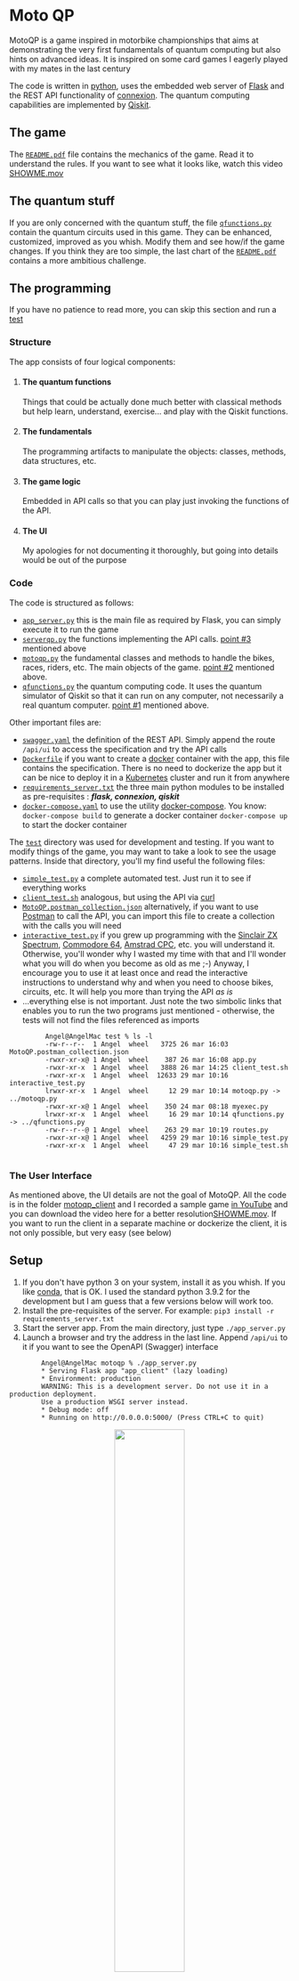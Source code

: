 # Moto QP
MotoQP is a game inspired in motorbike championships that aims at demonstrating the very first fundamentals of quantum computing but also hints on advanced ideas. It is inspired on some card games I eagerly played with my mates in the last century

The code is written in [python](https://www.python.org/), uses the embedded web server of [Flask](https://flask.palletsprojects.com/en/1.1.x/) and the REST API functionality of [connexion](https://connexion.readthedocs.io/en/latest/). The quantum computing capabilities are implemented by [Qiskit](https://qiskit.org/).

## The game

The [`README.pdf`](README.pdf) file contains the mechanics of the game. Read it to understand the rules. If you want to see what it looks like, watch this video [SHOWME.mov](SHOWME.mov)

## The quantum stuff

If you are only concerned with the quantum stuff, the file [`qfunctions.py`](qfunctions.py) contain the quantum circuits used in this game. They can be enhanced, customized, improved as you whish. Modify them and see how/if the game changes. If you think they are too simple, the last chart of the [`README.pdf`](README.pdf) contains a more ambitious challenge.

## The programming

If you have no patience to read more, you can skip this section and run a [test](#test)
### Structure

The app consists of four logical components:

1. #### The quantum functions

   Things that could be actually done much better with classical methods but help learn, understand, exercise... and play with the Qiskit functions.

2. #### The fundamentals 
      
   The programming artifacts to manipulate the objects: classes, methods, data structures, etc.

3. #### The game logic
    
    Embedded in API calls so that you can play just invoking the functions of the API. 

4. #### The UI 

   My apologies for not documenting it thoroughly, but going into details would be out of the purpose 

### Code

The code is structured as follows:

- [`app_server.py`](app_server.py) this is the main file as required by Flask, you can simply execute it to run the game
- [`serverqp.py`](serverqp.py) the functions implementing the API calls. [point #3](#the-game-logic) mentioned above
- [`motoqp.py`](motoqp.py) the fundamental classes and methods to handle the bikes, races, riders, etc. The main objects of the game. [point #2](#the-fundamentals) mentioned above.
-  [`qfunctions.py`](qfunctions.py) the quantum computing code. It uses the quantum simulator of Qiskit so that it can run on any computer, not necessarily a real quantum computer. [point #1](#the-quantum-functions) mentioned above.

Other important files are:

- [`swagger.yaml`](swagger.yaml) the definition of the REST API. Simply append the route `/api/ui` to access the specification and try the API calls
- [`Dockerfile`](Dockerfile) if you want to create a [docker](https://www.docker.com) container with the app, this file contains the specification. There is no need to dockerize the app but it can be nice to deploy it in a [Kubernetes](https://kubernetes.io) cluster and run it from anywhere
- [`requirements_server.txt`](requirements_server.txt) the three main python modules to be installed as pre-requisites : ***flask, connexion, qiskit***
- [`docker-compose.yaml`](docker-compose.yaml) to use the utility [docker-compose](https://docs.docker.com/compose/). You know: `docker-compose build` to generate a docker container `docker-compose up` to start the docker container

The [`test`](./test/) directory was used for development and testing. If you want to modify things of the game, you may want to take a look to see the usage patterns. Inside that directory, you'll my find useful the following files:

- [`simple_test.py`](test/simple_test.py) a complete automated test. Just run it to see if everything works
- [`client_test.sh`](test/client_test.sh) analogous, but using the API via [curl](https://curl.se/)
- [`MotoQP.postman_collection.json`](test/MotoQP.postman_collection.json) alternatively, if you want to use [Postman](https://www.postman.com/) to call the API, you can import this file to create a collection with the calls you will need
- [`interactive_test.py`](test/interactive_test.py) if you grew up programming with the [Sinclair ZX Spectrum](https://en.wikipedia.org/wiki/ZX_Spectrum), [Commodore 64](https://en.wikipedia.org/wiki/Commodore_64), [Amstrad CPC](https://en.wikipedia.org/wiki/Amstrad_CPC), etc. you will understand it. Otherwise, you'll wonder why I wasted my time with that and I'll wonder what you will do when you become as old as me ;-) Anyway, I encourage you to use it at least once and read the interactive instructions to understand why and when you need to choose bikes, circuits, etc. It will help you more than trying the API _as is_ 
- ...everything else is not important. Just note the two simbolic links that enables you to run the two programs just mentioned - otherwise, the tests will not find the files referenced as imports

```
         Angel@AngelMac test % ls -l
         -rw-r--r--  1 Angel  wheel   3725 26 mar 16:03 MotoQP.postman_collection.json
         -rwxr-xr-x@ 1 Angel  wheel    387 26 mar 16:08 app.py
         -rwxr-xr-x  1 Angel  wheel   3888 26 mar 14:25 client_test.sh
         -rwxr-xr-x  1 Angel  wheel  12633 29 mar 10:16 interactive_test.py
         lrwxr-xr-x  1 Angel  wheel     12 29 mar 10:14 motoqp.py -> ../motoqp.py
         -rwxr-xr-x@ 1 Angel  wheel    350 24 mar 08:18 myexec.py
         lrwxr-xr-x  1 Angel  wheel     16 29 mar 10:14 qfunctions.py -> ../qfunctions.py
         -rw-r--r--@ 1 Angel  wheel    263 29 mar 10:19 routes.py
         -rwxr-xr-x@ 1 Angel  wheel   4259 29 mar 10:16 simple_test.py
         -rwxr-xr-x  1 Angel  wheel     47 29 mar 10:16 simple_test.sh
    
```

### The User Interface

As mentioned above, the UI details are not the goal of MotoQP. All the code is in the folder [motoqp_client](motoqp_client/) and I recorded a sample game [in YouTube](https://youtu.be/wpzrGbIc5DU) and you can download the video here for a better resolution[SHOWME.mov](SHOWME.mov). If you want to run the client in a separate machine or dockerize the client, it is not only possible, but very easy (see below)


## Setup

1. If you don't have python 3 on your system, install it as you whish. If you like [conda](https://pypi.org/project/conda/), that is OK. I used the standard python 3.9.2 for the development but I am guess that a few versions below will work too.
2. Install the pre-requisites of the server. For example: ` pip3 install -r requirements_server.txt `
3. Start the server app. From the main directory, just type `./app_server.py`
4. Launch a browser and try the address in the last line. Append `/api/ui` to it if you want to see the OpenAPI (Swagger) interface
```
        Angel@AngelMac motoqp % ./app_server.py 
        * Serving Flask app "app_client" (lazy loading)
        * Environment: production
        WARNING: This is a development server. Do not use it in a production deployment.
        Use a production WSGI server instead.
        * Debug mode: off
        * Running on http://0.0.0.0:5000/ (Press CTRL+C to quit)
```

<center><img src="rest.png" width="50%"></center>

5. Execute [`client_test.sh`](test/client_test.sh) to run a test. The input/output is JSON, not to be read by humans but you can guess for sure if it works well or not. You may want to modify the JSON input to try other values.
6. Alternatively, you may want to use Postman to try the API. Just import the collection contained in [`MotoQP.postman_collection.json `](test/MotoQP.postman_collection.json) 


<center> <img src="postman.png" width="50%"> </center>

7. If you want to play with the UI, go to the [test](test/) directory and install the pre-requisites. Actually there is only one additional thing to install (the requests module) ` pip3 install -r requirements_client.txt `

8. Now, start the client. Just type `./app_server.py`, launch a browser and enter the address as displayed in the terminal. Note the port (default 5555)


<center> <img src="client.png" width="50%"> </center>

9. Finally, follow the instructions of the UI and you can play MotoQP
10. Just one more thing. If the client runs on a separate machine or dockeized, it must know where the server is. You can modify the first lines of the file [app_client.py](motoqp_client/app_client.py) or export the environment variable `  MOTOQPAPI ` to point to the server address (don't forget to add the port and /api). Customize the [Dockerfile](motoqp_client/Dockerfile) and [docker-compose.yaml](motoqp_client/docker-compose.yaml) to match your environment. No surprise if you need to add a docker virtual network and issue a few more commands... well I said the UI is out of scope.

```

   serverurl = os.environ.get('MOTOQPAPI')
   if (serverurl == None) :
      serverurl = 'http://0.0.0.0:5000/api'
      # serverurl = 'http://149.81.109.123:30672/api'


```

## Test

If you really can't wait and want to test it now, just go here [IBM test machine ](http://motoqp.ibm-co-created.com:30109/) but consider that it is a link to a Kubernetes cluster that may have been deleted when you try. So, no guarantee that it is running at the time you click on it. I  re-deploy it from time to time, just for fun. Even if it is running, the code is not designed with multi-session features. That means: if anyone else is messing up at the same time, it will run but the results will be odd. Anyway, enjoy the program and I am looking forward to hearing your comments. Thanks in advance!

